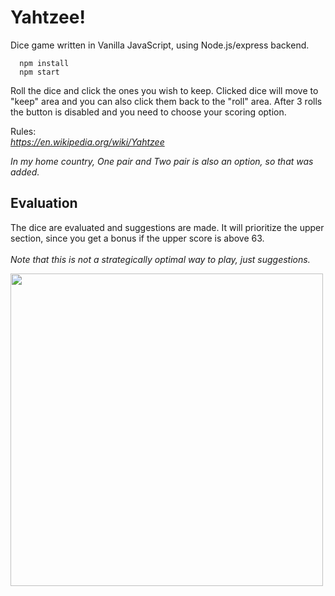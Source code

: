 # Yahtzee!

Dice game written in Vanilla JavaScript, using Node.js/express backend.

```
  npm install
  npm start
```


Roll the dice and click the ones you wish to keep. Clicked dice will move to "keep" area and you can also click them back to the "roll" area.
After 3 rolls the button is disabled and you need to choose your scoring option.

Rules: \
*https://en.wikipedia.org/wiki/Yahtzee*

*In my home country, One pair and Two pair is also an option, so that was added.*

## Evaluation

The dice are evaluated and suggestions are made. It will prioritize the upper section, since you get a bonus if the upper score is above 63. \
\
*Note that this is not a strategically optimal way to play, just suggestions.*

<img src="https://user-images.githubusercontent.com/90894009/203974323-f731a0ea-bbef-468a-b191-5b4c40e5bf41.png" width="500" />
